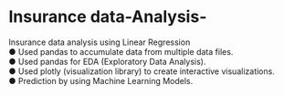 # Insurance data-Analysis-
Insurance data analysis using Linear Regression
<br>● Used pandas to accumulate data from multiple data files.
<br>● Used pandas for EDA (Exploratory Data Analysis).
<br>● Used plotly (visualization library) to create interactive visualizations.
<br>● Prediction by using Machine Learning Models.
